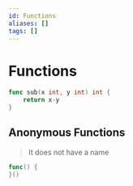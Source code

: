 ```yaml
---
id: Functions
aliases: []
tags: []
---
```



# Functions
```go
func sub(x int, y int) int {
    return x-y
}
```


## Anonymous Functions 
> It does not have a name
```go
func() {
}()
```

